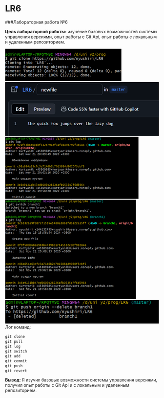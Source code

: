 # LR6
###Лабораторная работа №6

**Цель лабораторной работы:** изучение базовых возможностей системы управления версиями, опыт работы с Git Api, опыт работы с локальным и удаленным репозиторием. 

![Скриншот клонирования репозитория](clone.png)
![Скриншот создания файла на гитхабе](new_file.png)
![Скриншот истории изменений ветки master](log1.png)
![Скриншот истории изменений ветки branch1](log2.png)
![Скриншот удаления ветки branch1](delete.png)
Лог команд:
```
git clone
git pull
git log
git switch
git add
git commit
git push
git revert
```
**Вывод:** Я изучил базовые возможности системы управления версиями, получил опыт работы с Git Api и с локальным и удаленным репозиторием.	
